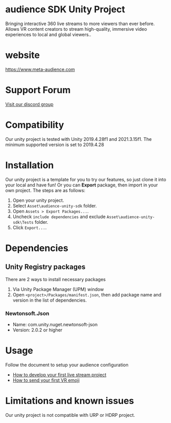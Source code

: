 # audience SDK Unity Project

Bringing interactive 360 live streams to more viewers than ever before.
Allows VR content creators to stream high-quality, immersive video experiences to local and global viewers..

# website
 
 https://www.meta-audience.com
 
# Support Forum

[Visit our discord group](https://discord.gg/T2aKHMGbU2)

# Compatibility

Our unity project is tested with Unity 2019.4.28f1 and 2021.3.15f1. The minimum supported version is set to 2019.4.28   

# Installation

Our unity project is a template for you to try our features, so just clone it into your local and have fun!
Or you can **Export** package, then import in your own project. The steps are as follows:
1. Open your unity project.
2. Select `Asset\audience-unity-sdk` folder.
3. Open `Assets > Export Packages...`.
4. Uncheck `include dependencies` and exclude `Asset\audience-unity-sdk\Tests` folder.
5. Click `Export...`.

# Dependencies

## Unity Registry packages
There are 2 ways to install necessary packages
1. Via Unity Package Manager (UPM) window
2. Open `<project>/Packages/manifest.json`, then add package name and version in the list of dependencies.

### Newtonsoft.Json
* Name: com.unity.nuget.newtonsoft-json
* Version: 2.0.2 or higher 


# Usage

Follow the document to setup your audience configuration
* [How to develop your first live stream project](Docs/TUTORIAL-LiveStream.md)
* [How to send your first VR emoji](Docs/TUTORIAL-Emoji.md)

# Limitations and known issues

Our unity project is not compatible with URP or HDRP project.
